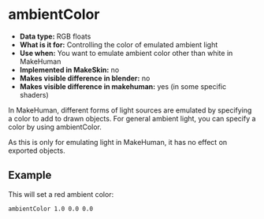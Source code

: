 # ambientColor

* __Data type:__ RGB floats
* __What is it for:__ Controlling the color of emulated ambient light 
* __Use when:__ You want to emulate ambient color other than white in MakeHuman
* __Implemented in MakeSkin:__ no
* __Makes visible difference in blender:__ no
* __Makes visible difference in makehuman:__ yes (in some specific shaders)

In MakeHuman, different forms of light sources are emulated by specifying a color to add to 
drawn objects. For general ambient light, you can specify a color by using ambientColor.

As this is only for emulating light in MakeHuman, it has no effect on exported objects. 

## Example

This will set a red ambient color:

    ambientColor 1.0 0.0 0.0

